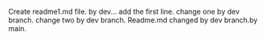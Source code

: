 Create readme1.md file. by dev...
add the first line.
change one by dev branch.
change two by dev branch.
Readme.md changed by dev branch.by main.

